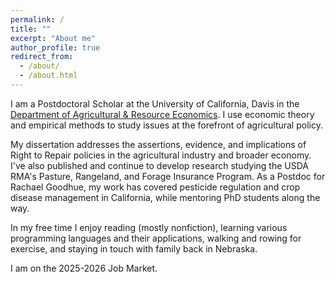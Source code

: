 ```yaml
---
permalink: /
title: ""
excerpt: "About me"
author_profile: true
redirect_from: 
  - /about/
  - /about.html
---
```



I am a Postdoctoral Scholar at the University of California, Davis in the [Department of Agricultural &amp; Resource Economics](https://are.ucdavis.edu/). I use economic theory and empirical methods to study issues at the forefront of agricultural policy. 

My dissertation addresses the assertions, evidence, and implications of Right to Repair policies in the agricultural industry and broader economy. I've also published and continue to develop research studying the USDA RMA's Pasture, Rangeland, and Forage Insurance Program. As a Postdoc for Rachael Goodhue, my work has covered pesticide regulation and crop disease management in California, while mentoring PhD students along the way.

In my free time I enjoy reading (mostly nonfiction), learning various programming languages and their applications, walking and rowing for exercise, and staying in touch with family back in Nebraska.

I am on the 2025-2026 Job Market.
